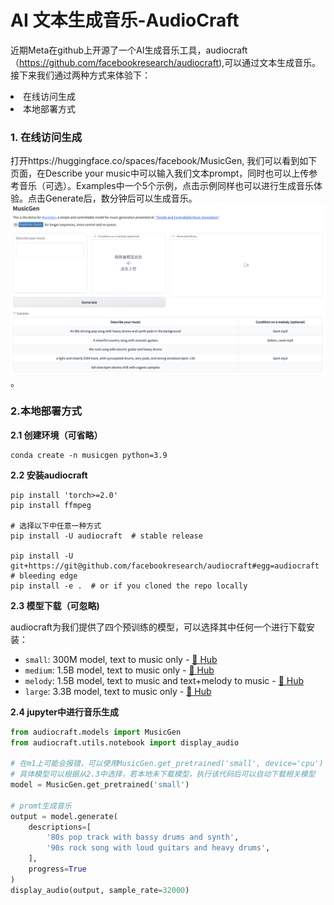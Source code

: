 # AI 文本生成音乐-AudioCraft

近期Meta在github上开源了一个AI生成音乐工具，audiocraft（https://github.com/facebookresearch/audiocraft),可以通过文本生成音乐。
接下来我们通过两种方式来体验下：
<li> 在线访问生成
<li> 本地部署方式

### 1. 在线访问生成
打开https://huggingface.co/spaces/facebook/MusicGen, 我们可以看到如下页面，在Describe your music中可以输入我们文本prompt，同时也可以上传参考音乐（可选）。Examples中一个5个示例，点击示例同样也可以进行生成音乐体验。点击Generate后，数分钟后可以生成音乐。
![musicgen](./huggingface_musicgen.png)。
  
### 2.本地部署方式
<b>2.1 创建环境（可省略）</b>
```shell
conda create -n musicgen python=3.9
```
<b>2.2 安装audiocraft</b>
```shell
pip install 'torch>=2.0'
pip install ffmpeg

# 选择以下中任意一种方式
pip install -U audiocraft  # stable release

pip install -U git+https://git@github.com/facebookresearch/audiocraft#egg=audiocraft  # bleeding edge
pip install -e .  # or if you cloned the repo locally
```
<b>2.3 模型下载（可忽略)</b>

audiocraft为我们提供了四个预训练的模型，可以选择其中任何一个进行下载安装：
- `small`: 300M model, text to music only - [🤗 Hub](https://huggingface.co/facebook/musicgen-small)
- `medium`: 1.5B model, text to music only - [🤗 Hub](https://huggingface.co/facebook/musicgen-medium)
- `melody`: 1.5B model, text to music and text+melody to music - [🤗 Hub](https://huggingface.co/facebook/musicgen-melody)
- `large`: 3.3B model, text to music only - [🤗 Hub](https://huggingface.co/facebook/musicgen-large)

<b>2.4 jupyter中进行音乐生成</b>
```python
from audiocraft.models import MusicGen
from audiocraft.utils.notebook import display_audio

# 在m1上可能会报错，可以使用MusicGen.get_pretrained('small', device='cpu')
# 具体模型可以根据从2.3中选择，若本地未下载模型，执行该代码后可以自动下载相关模型
model = MusicGen.get_pretrained('small')  

# promt生成音乐
output = model.generate(
    descriptions=[
        '80s pop track with bassy drums and synth',
        '90s rock song with loud guitars and heavy drums',
    ],
    progress=True
)
display_audio(output, sample_rate=32000)
```

